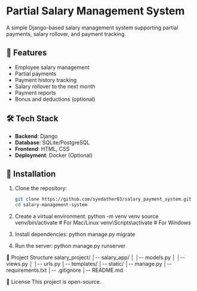# Partial Salary Management System

A simple Django-based salary management system supporting partial payments, salary rollover, and payment tracking.

## 🚀 Features
- Employee salary management
- Partial payments
- Payment history tracking
- Salary rollover to the next month
- Payment reports
- Bonus and deductions (optional)

## 🛠 Tech Stack
- **Backend**: Django
- **Database**: SQLite/PostgreSQL
- **Frontend**: HTML, CSS
- **Deployment**: Docker (Optional)

## 🔧 Installation
1. Clone the repository:
   ```sh
   git clone https://github.com/syedather03/salary_payment_system.git
   cd salary-management-system

2. Create a virtual environment:
python -m venv venv
source venv/bin/activate  # For Mac/Linux
venv\Scripts\activate  # For Windows

3. Install dependencies:
python manage.py migrate

4. Run the server:
python manage.py runserver

📂 Project Structure
salary_project/
│-- salary_app/
│   │-- models.py
│   │-- views.py
│   │-- urls.py
│-- templates/
│-- static/
│-- manage.py
│-- requirements.txt
│-- .gitignore
│-- README.md

📜 License
This project is open-source.

